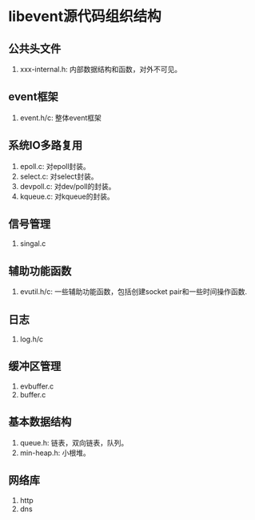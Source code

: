 # libevent源代码组织结构
## 公共头文件
1. xxx-internal.h: 内部数据结构和函数，对外不可见。

## event框架
1. event.h/c: 整体event框架

## 系统IO多路复用
1. epoll.c: 对epoll封装。
2. select.c: 对select封装。
3. devpoll.c: 对dev/poll的封装。
4. kqueue.c: 对kqueue的封装。

## 信号管理
1. singal.c

## 辅助功能函数
1. evutil.h/c: 一些辅助功能函数，包括创建socket pair和一些时间操作函数.

## 日志
1. log.h/c

## 缓冲区管理
1. evbuffer.c
2. buffer.c

## 基本数据结构
1. queue.h: 链表，双向链表，队列。
2. min-heap.h: 小根堆。

## 网络库
1. http
2. dns
